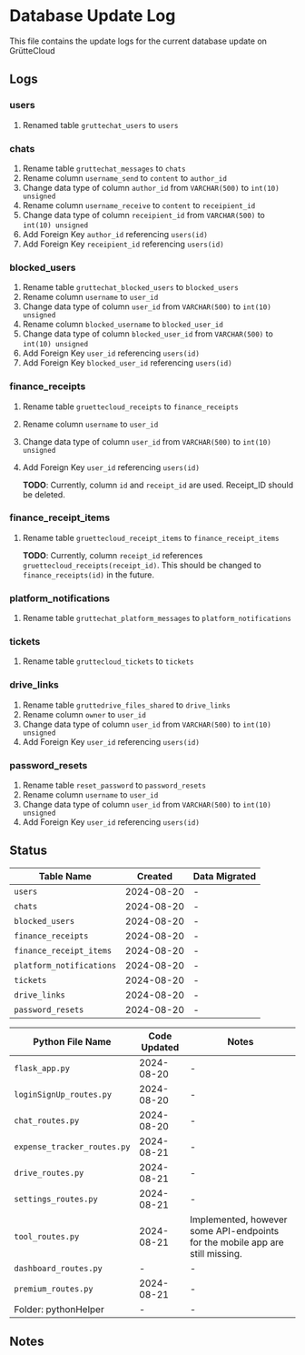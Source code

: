 # Database Update Log

This file contains the update logs for the current database update on GrütteCloud

## Logs

### users

1. Renamed table `gruttechat_users` to `users`

### chats

1. Rename table `gruttechat_messages` to `chats`
2. Rename column `username_send` to `content` to `author_id`
3. Change data type of column `author_id` from `VARCHAR(500)` to `int(10) unsigned`
4. Rename column `username_receive` to `content` to `receipient_id`
5. Change data type of column `receipient_id` from `VARCHAR(500)` to `int(10) unsigned`
6. Add Foreign Key `author_id` referencing `users(id)`
7. Add Foreign Key `receipient_id` referencing `users(id)`

### blocked_users

1. Rename table `gruttechat_blocked_users` to `blocked_users`
2. Rename column `username` to `user_id`
3. Change data type of column `user_id` from `VARCHAR(500)` to `int(10) unsigned`
4. Rename column `blocked_username` to `blocked_user_id`
5. Change data type of column `blocked_user_id` from `VARCHAR(500)` to `int(10) unsigned`
6. Add Foreign Key `user_id` referencing `users(id)`
7. Add Foreign Key `blocked_user_id` referencing `users(id)`

### finance_receipts

1. Rename table `gruettecloud_receipts` to `finance_receipts`
2. Rename column `username` to `user_id`
3. Change data type of column `user_id` from `VARCHAR(500)` to `int(10) unsigned`
4. Add Foreign Key `user_id` referencing `users(id)`

    **TODO**: Currently, column `id` and `receipt_id` are used. Receipt_ID should be deleted.

### finance_receipt_items

1. Rename table `gruettecloud_receipt_items` to `finance_receipt_items`

    **TODO**: Currently, column `receipt_id` references `gruettecloud_receipts(receipt_id)`. This should be changed to `finance_receipts(id)` in the future.

### platform_notifications

1. Rename table `gruttechat_platform_messages` to `platform_notifications`

### tickets

1. Rename table `gruttecloud_tickets` to `tickets`

### drive_links

1. Rename table `gruttedrive_files_shared` to `drive_links`
2. Rename column `owner` to `user_id`
3. Change data type of column `user_id` from `VARCHAR(500)` to `int(10) unsigned`
4. Add Foreign Key `user_id` referencing `users(id)`

### password_resets

1. Rename table `reset_password` to `password_resets`
2. Rename column `username` to `user_id`
3. Change data type of column `user_id` from `VARCHAR(500)` to `int(10) unsigned`
4. Add Foreign Key `user_id` referencing `users(id)`

## Status

| Table Name | Created | Data Migrated |
|------------|---------|---------------|
| `users` | 2024-08-20 | - |
| `chats` | 2024-08-20 | - |
| `blocked_users` | 2024-08-20 | - |
| `finance_receipts` | 2024-08-20 | - |
| `finance_receipt_items` | 2024-08-20 | - |
| `platform_notifications` | 2024-08-20 | - |
| `tickets` | 2024-08-20 | - |
| `drive_links` | 2024-08-20 | - |
| `password_resets` | 2024-08-20 | - |

| Python File Name | Code Updated | Notes |
|------------------|--------------|-------|
| `flask_app.py` | 2024-08-20 | - |
| `loginSignUp_routes.py` | 2024-08-20 | - |
| `chat_routes.py` | 2024-08-20 | - |
| `expense_tracker_routes.py` | 2024-08-21 | - |
| `drive_routes.py` | 2024-08-21 | - |
| `settings_routes.py` | 2024-08-21 | - |
| `tool_routes.py` | 2024-08-21 | Implemented, however some API-endpoints for the mobile app are still missing. |
| `dashboard_routes.py` | - | - |
| `premium_routes.py` | 2024-08-21 | - |
| Folder: pythonHelper | - | - |

## Notes